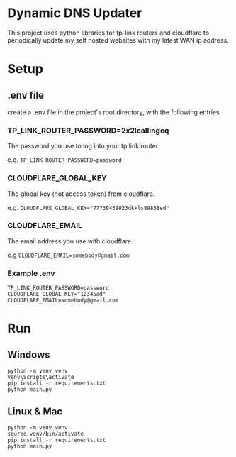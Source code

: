 # Dynamic DNS Updater
This project uses python libraries for tp-link routers and cloudflare to periodically update my self hosted websites with my latest WAN ip address.

# Setup
## .env file
create a .env file in the project's root directory, with the following entries
### TP_LINK_ROUTER_PASSWORD=2x2lcallingcq
The password you use to log into your tp link router

e.g. `TP_LINK_ROUTER_PASSWORD=password`

### CLOUDFLARE_GLOBAL_KEY
The global key (not access token) from cloudflare.

e.g. `CLOUDFLARE_GLOBAL_KEY="77739439023dkkls89858ed"`

### CLOUDFLARE_EMAIL
The email address you use with cloudflare.

e.g `CLOUDFLARE_EMAIL=somebody@gmail.com`

### Example .env
``` 
TP_LINK_ROUTER_PASSWORD=password
CLOUDFLARE_GLOBAL_KEY="12345ad"
CLOUDFLARE_EMAIL=somebody@gmail.com
```

# Run

## Windows
``` 
python -m venv venv
venv\Scripts\activate
pip install -r requirements.txt
python main.py
```

## Linux & Mac
```
python -m venv venv
source venv/bin/activate
pip install -r requirements.txt
python main.py
```